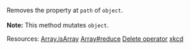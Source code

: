 Removes the property at <code>path</code> of <code>object</code>.<br><br><strong>Note:</strong> This method mutates <code>object</code>.

Resources: [Array.isArray](https://developer.mozilla.org/docs/Web/JavaScript/Reference/Global_Objects/Array/isArray) [Array#reduce](https://developer.mozilla.org/docs/Web/JavaScript/Reference/Global_Objects/Array/reduce) [Delete operator](https://developer.mozilla.org/docs/Web/JavaScript/Reference/Operators/delete) [xkcd](https://xkcd.com/1171/)
